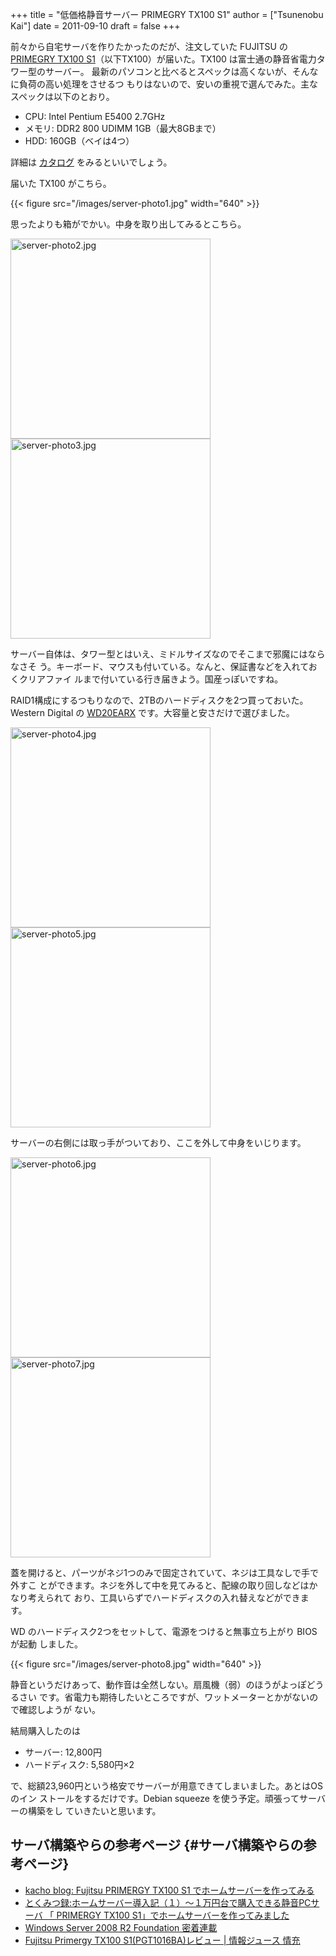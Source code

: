 +++
title = "低価格静音サーバー PRIMEGRY TX100 S1"
author = ["Tsunenobu Kai"]
date = 2011-09-10
draft = false
+++

前々から自宅サーバを作りたかったのだが、注文していた FUJITSU の [PRIMEGRY
TX100 S1](http://primeserver.fujitsu.com/primergy/products/lineup/tx100s1/)（以下TX100）が届いた。TX100 は富士通の静音省電力タワー型のサーバー。
最新のパソコンと比べるとスペックは高くないが、そんなに負荷の高い処理をさせるつ
もりはないので、安いの重視で選んでみた。主なスペックは以下のとおり。

<!--more-->

-   CPU: Intel Pentium E5400 2.7GHz
-   メモリ: DDR2 800 UDIMM 1GB（最大8GBまで）
-   HDD: 160GB（ベイは4つ）

詳細は [カタログ](http://primeserver.fujitsu.com/primergy/products/lineup/tx100s1/tx100s1%5Fcatalog.pdf) をみるといいでしょう。

届いた TX100 がこちら。

{{< figure src="/images/server-photo1.jpg" width="640" >}}

思ったよりも箱がでかい。中身を取り出してみるとこちら。

<img src="/images/server-photo2.jpg" alt="server-photo2.jpg" width="320" /> <img src="/images/server-photo3.jpg" alt="server-photo3.jpg" width="320" />

サーバー自体は、タワー型とはいえ、ミドルサイズなのでそこまで邪魔にはならなさそ
う。キーボード、マウスも付いている。なんと、保証書などを入れておくクリアファイ
ルまで付いている行き届きよう。国産っぽいですね。

RAID1構成にするつもりなので、2TBのハードディスクを2つ買っておいた。Western
Digital の [WD20EARX](http://www.amazon.co.jp/gp/product/B005030N36/ref=oss%5Fproduct) です。大容量と安さだけで選びました。

<img src="/images/server-photo4.jpg" alt="server-photo4.jpg" width="320" /> <img src="/images/server-photo5.jpg" alt="server-photo5.jpg" width="320" />

サーバーの右側には取っ手がついており、ここを外して中身をいじります。

<img src="/images/server-photo6.jpg" alt="server-photo6.jpg" width="320" /> <img src="/images/server-photo7.jpg" alt="server-photo7.jpg" width="320" />

蓋を開けると、パーツがネジ1つのみで固定されていて、ネジは工具なしで手で外すこ
とができます。ネジを外して中を見てみると、配線の取り回しなどはかなり考えられて
おり、工具いらずでハードディスクの入れ替えなどができます。

WD のハードディスク2つをセットして、電源をつけると無事立ち上がり BIOS が起動
しました。

{{< figure src="/images/server-photo8.jpg" width="640" >}}

静音というだけあって、動作音は全然しない。扇風機（弱）のほうがよっぽどうるさい
です。省電力も期待したいところですが、ワットメーターとかがないので確認しようが
ない。

結局購入したのは

-   サーバー: 12,800円
-   ハードディスク: 5,580円×2

で、総額23,960円という格安でサーバーが用意できてしまいました。あとはOS のイン
ストールをするだけです。Debian squeeze を使う予定。頑張ってサーバーの構築をし
ていきたいと思います。


## サーバ構築やらの参考ページ {#サーバ構築やらの参考ページ}

-   [kacho blog: Fujitsu PRIMERGY TX100 S1 でホームサーバーを作ってみる](http://kacho.blog.eonet.jp/blog/2010/06/fujitsu-primerg.html)
-   [とくみつ録:ホームサーバー導入記（１）～１万円台で購入できる静音PCサーバ
    「 PRIMERGY TX100 S1」でホームサーバーを作ってみました](http://blogs.dion.ne.jp/109nissi/archives/10340115.html)
-   [Windows Server 2008 R2 Foundation 密着連載](http://weekly.ascii.jp/sp/wsr2f/index.html)
-   [Fujitsu Primergy TX100 S1(PGT1016BA)レビュー | 情報ジュース 情充](http://jouhoujuice.com/blog/2011/07/07/fujitsu-primergy-tx100-s1pgt1016ba-review/)